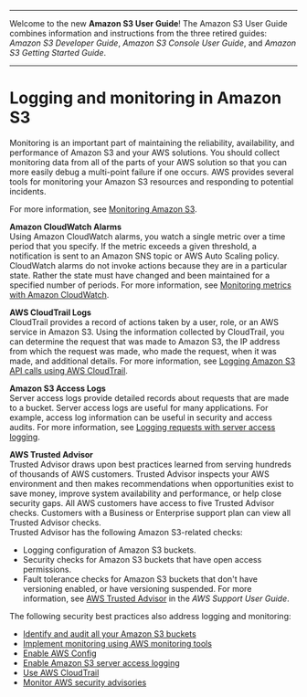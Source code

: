 --------

Welcome to the new **Amazon S3 User Guide**\! The Amazon S3 User Guide combines information and instructions from the three retired guides: *Amazon S3 Developer Guide*, *Amazon S3 Console User Guide*, and *Amazon S3 Getting Started Guide*\.

--------

# Logging and monitoring in Amazon S3<a name="s3-incident-response"></a>

Monitoring is an important part of maintaining the reliability, availability, and performance of Amazon S3 and your AWS solutions\. You should collect monitoring data from all of the parts of your AWS solution so that you can more easily debug a multi\-point failure if one occurs\. AWS provides several tools for monitoring your Amazon S3 resources and responding to potential incidents\.

For more information, see [Monitoring Amazon S3](monitoring-overview.md)\.

**Amazon CloudWatch Alarms**  
Using Amazon CloudWatch alarms, you watch a single metric over a time period that you specify\. If the metric exceeds a given threshold, a notification is sent to an Amazon SNS topic or AWS Auto Scaling policy\. CloudWatch alarms do not invoke actions because they are in a particular state\. Rather the state must have changed and been maintained for a specified number of periods\. For more information, see [Monitoring metrics with Amazon CloudWatch](cloudwatch-monitoring.md)\.

**AWS CloudTrail Logs**  
CloudTrail provides a record of actions taken by a user, role, or an AWS service in Amazon S3\. Using the information collected by CloudTrail, you can determine the request that was made to Amazon S3, the IP address from which the request was made, who made the request, when it was made, and additional details\. For more information, see [Logging Amazon S3 API calls using AWS CloudTrail](cloudtrail-logging.md)\.

**Amazon S3 Access Logs**  
Server access logs provide detailed records about requests that are made to a bucket\. Server access logs are useful for many applications\. For example, access log information can be useful in security and access audits\. For more information, see [Logging requests with server access logging](ServerLogs.md)\.

**AWS Trusted Advisor**  
Trusted Advisor draws upon best practices learned from serving hundreds of thousands of AWS customers\. Trusted Advisor inspects your AWS environment and then makes recommendations when opportunities exist to save money, improve system availability and performance, or help close security gaps\. All AWS customers have access to five Trusted Advisor checks\. Customers with a Business or Enterprise support plan can view all Trusted Advisor checks\.   
Trusted Advisor has the following Amazon S3\-related checks:  
+ Logging configuration of Amazon S3 buckets\.
+ Security checks for Amazon S3 buckets that have open access permissions\.
+ Fault tolerance checks for Amazon S3 buckets that don't have versioning enabled, or have versioning suspended\.
For more information, see [AWS Trusted Advisor](https://docs.aws.amazon.com/awssupport/latest/user/getting-started.html#trusted-advisor) in the *AWS Support User Guide*\.

The following security best practices also address logging and monitoring:
+ [Identify and audit all your Amazon S3 buckets](security-best-practices.md#audit)
+ [Implement monitoring using AWS monitoring tools](security-best-practices.md#tools)
+ [Enable AWS Config](security-best-practices.md#config)
+ [Enable Amazon S3 server access logging](security-best-practices.md#serverlog)
+ [Use AWS CloudTrail](security-best-practices.md#objectlog)
+ [Monitor AWS security advisories](security-best-practices.md#advisories)